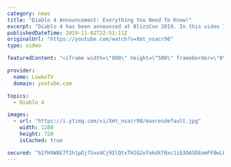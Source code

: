 ```yaml
---
category: news
title: "Diablo 4 Announcement: Everything You Need To Know!"
excerpt: "Diablo 4 has been announced at BlizzCon 2019. In this video I go over everything you need to know about this upcoming Blizzard Entertainment game."
publishedDateTime: 2019-11-02T22:51:11Z
originalUrl: "https://youtube.com/watch?v=Xmt_nsacr98"
type: video

featuredContent: "<iframe width=\"800\" height=\"500\" frameborder=\"0\" src=\"https://www.youtube.com/embed/Xmt_nsacr98\" allow=\"accelerometer; autoplay; encrypted-media; gyroscope; picture-in-picture\" allowfullscreen></iframe>"

provider:
  name: LowkoTV
  domain: youtube.com

topics:
  - Diablo 4

images:
  - url: "https://i.ytimg.com/vi/Xmt_nsacr98/maxresdefault.jpg"
    width: 1280
    height: 720
    isCached: true

secured: "b2fH4W8E7f2h1pOj7Sxn4Cj9IlQtxTHJG2ofakdXf0xc1ib3OASDEomFF0wLEsN6awwMIvEB2t3kKG7LG/YRfgR+9z6RVN9yEPvo4i6LdsRJTLRdjCoCtR+b1dclOE9GnMZrWL0JrSSXByvBjM21hwSHsNr69pnFjy593Rg011Zd8LKxfHHdSe7WRO9jk7SwX0Y1HfxrP8tVSr3JroyJ5SShi1QvA9Wp0ixm1LkFWXCoUzqmpcMBu6uqCwhXFqs6vtUWd62PRZYsPhBh1wU9kznkf4L5fyp647EKOGV8l5gTQ46g91XktC5qBZUwKFRjKUS63ljVVGUC0U7ngrXvGus52tJnLJhZzaYM+nraqD71z28Q7Ts+m19lAdtKEAAanSvcxGk/RcBgYtz1XWWmtj3REyJxIS3Tp9vk8lnPmPk3IBzjV7Dl4amNioDwAQwk;rpyXoYN4c+hhl4m/IVbMlA=="
---
```


